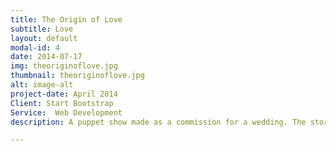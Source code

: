 ```yaml
---
title: The Origin of Love
subtitle: Love
layout: default
modal-id: 4
date: 2014-07-17
img: theoriginoflove.jpg
thumbnail: theoriginoflove.jpg
alt: image-alt
project-date: April 2014
Client: Start Bootstrap
Service:  Web Development
description: A puppet show made as a commission for a wedding. The story is based on an extract from Plato's writings on "The Origin of Love".

---
```

